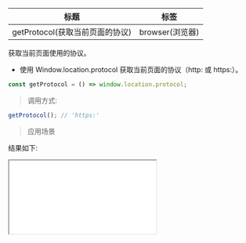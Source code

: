 | 标题                            | 标签            |
| ------------------------------- | --------------- |
| getProtocol(获取当前页面的协议) | browser(浏览器) |

获取当前页面使用的协议。

- 使用 Window.location.protocol 获取当前页面的协议（http: 或 https:）。

```js
const getProtocol = () => window.location.protocol;
```

> 调用方式:

```js
getProtocol(); // 'https:'
```

> 应用场景

<div class="code-editor" data-url="codes/javascript/html/getProtocol.html" data-language="html"></div>

结果如下:

<iframe src="codes/javascript/html/getProtocol.html"></iframe>
